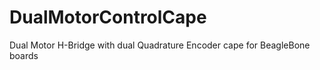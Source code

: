DualMotorControlCape
====================

Dual Motor H-Bridge with dual Quadrature Encoder cape for BeagleBone boards
